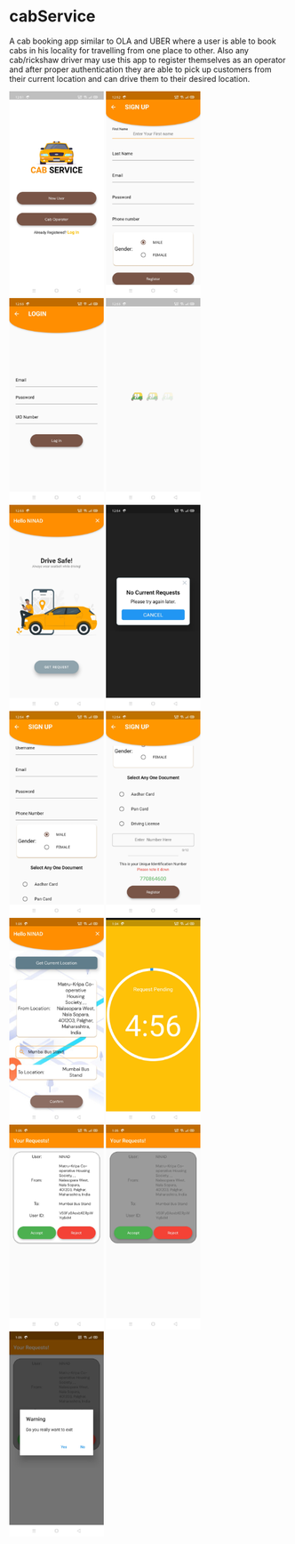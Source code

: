 # cabService
A cab booking app similar to OLA and UBER where a user is able to book cabs in his locality for travelling from one place to other. Also any cab/rickshaw driver may use this app to register themselves as an operator and after proper authentication they are able to pick up customers from their current location and can drive them to their desired location.

<img src="images/1.jpg" width="170">  <img src="images/2.jpg" width="170">  <img src="images/3.jpg" width="170">
<img src="images/4.jpg" width="170">  <img src="images/5.jpg" width="170">  <img src="images/6.jpg" width="170">
<img src="images/7.jpg" width="170">  <img src="images/8.jpg" width="170">
<img src="images/9.jpg" width="170">  <img src="images/10.jpg" width="170">
<img src="images/11.jpg" width="170">  <img src="images/12.jpg" width="170">
<img src="images/13.jpg" width="170">
